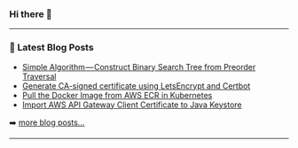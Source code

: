 ### Hi there 👋


---

### 📕 Latest Blog Posts

<!-- BLOG-POST-LIST:START -->
- [Simple Algorithm — Construct Binary Search Tree from Preorder Traversal](https://medium.com/@danieltse/simple-algorithm-construct-binary-search-tree-from-preorder-traversal-d7de1e2a34fe)
- [Generate CA-signed certificate using LetsEncrypt and Certbot](https://medium.com/@danieltse/generate-ca-signed-certificate-using-letsencrypt-and-certbot-b6be295812b7)
- [Pull the Docker Image from AWS ECR in Kubernetes](https://medium.com/@danieltse/pull-the-docker-image-from-aws-ecr-in-kubernetes-dc7280d74904)
- [Import AWS API Gateway Client Certificate to Java Keystore](https://medium.com/@danieltse/import-aws-api-gateway-client-certificate-to-java-keystore-b9449c5b7f7d)
<!-- BLOG-POST-LIST:END -->

➡️ [more blog posts...](https://medium.com/@danieltse)

---



<!--
**dtkmn/dtkmn** is a ✨ _special_ ✨ repository because its `README.md` (this file) appears on your GitHub profile.

Here are some ideas to get you started:

- 🔭 I’m currently working on ...
- 🌱 I’m currently learning ...
- 👯 I’m looking to collaborate on ...
- 🤔 I’m looking for help with ...
- 💬 Ask me about ...
- 📫 How to reach me: ...
- 😄 Pronouns: ...
- ⚡ Fun fact: ...
-->

